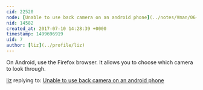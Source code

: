 ```yaml
---
cid: 22520
node: [Unable to use back camera on an android phone](../notes/Vman/06-25-2017/unable-to-use-back-camera-on-an-android-phone)
nid: 14582
created_at: 2017-07-10 14:28:39 +0000
timestamp: 1499696919
uid: 7
author: [liz](../profile/liz)
---
```


On Android, use the Firefox browser. It allows you to choose which camera to look through. 

[liz](../profile/liz) replying to: [Unable to use back camera on an android phone](../notes/Vman/06-25-2017/unable-to-use-back-camera-on-an-android-phone)

